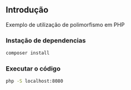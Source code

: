 ## Introdução

Exemplo de utilização de polimorfismo em PHP

### Instação de dependencias
```sh
composer install
```

### Executar o código 

```sh
php -S localhost:8080
```
